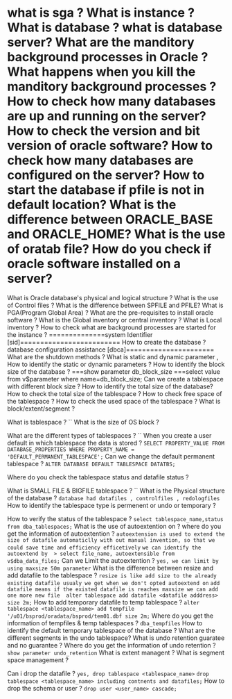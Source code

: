 what is sga ?
What is instance ?
What is database ?
what is database server?
What are the manditory background processes in Oracle ?
What happens when you kill the manditory background processes ?
How to check how many databases are up and running on the server?
How to check the version and bit version of oracle software?
How to check how many databases are configured on the server?
How to start the database if pfile is not in default location?
What is the difference between ORACLE_BASE and ORACLE_HOME?
What is the use of oratab file?
How do you check if oracle software installed on a server?
==========================
What is  Oracle database's physical and logical structure ?
What is the use of Control files ?
What is the difference between SPFILE and PFILE?
What is PGA(Program Global Area) ?
What are the pre-requisites to install oracle software ?
What is the Global inventory or central inventory ?
What is Local inventory ?
How to check what are background processes are started for the instance ?
==============system Identifier [sid]=========================
How to create the database ?
database configuration assistance [dbca]======================
What are the shutdown methods ?
What is static and dynamic parameter , How to identify the static or dynamic parameters ?
How to identify the block size of the database ?
===show parameter db_block_size
===select value from v$parameter where name=db_block_size;
Can we create a tablespace with different block size ?
How to identify the total size of the database?
How to check the total size of the tablespace ?
How to check free space of the tablespace ?
How to check the used space of the tablespace ?
What is block/extent/segment ?
 
What is tablespace ?
``
What is the size of OS block ?

What are the different types of tablespaces ?
``
When you create a user default in which tablespace the data is stored ?
 `SELECT PROPERTY_VALUE FROM DATABASE_PROPERTIES WHERE PROPERTY_NAME = 'DEFAULT_PERMANENT_TABLESPACE';`
Can we change the default permanent tablespace ?
`ALTER DATABASE DEFAULT TABLESPACE DATATBS;`

Where do you check the tablespace status and datafile status ?

What is SMALL FILE & BIGFILE tablespace ?
``
What is the Physical structure of the database ?
`database had datafiles , controlfiles , redologfiles `
How to identify the tablespace type is permenent or undo or temporary ?

How to verify the status of the tablespace ?
`select tablespace_name,status from dba_tablespaces;`
What is the use of autoextention on ? where do you get the information of autoextention ?
`autoextension is used to extend the size of datafile automaticlly with out manual invention, so that we could save time and efficiency efficetively`
`we can identify the autoextend by  > select file_name, autoextensible from v$dba_data_files;`
Can we Limit the autoextention ?
`yes, we can limit by using maxsize 50m parameter`
What is the difference between resize and add datafile to the tablespace ?
`resize is like add size to the already existing datafile usualy we get when we don't opted autoextend on`
`add datafile means if the existed datafile is reaches maxsize we can add one more new file  alter tablespace add datafile <datafile adddress> size 2m;`
How to add temporary datafile to temp tablespace ?
`alter tablespace <tablespace_name> add tempfile '/u01/bsprod/oradata/bsprod/tem01.dbf size 2m;`
Where do you get the information of tempfiles & temp tablespaces ?
`dba_tempfiles`
How to identify the default temporary tablespace of the database ?
What are the different segments in the undo tablespace?
What is undo retention guaratee and no guarantee ?
Where do you get the information of undo retention ?
`show parameter undo_retention`
What is extent managent ?
What is segment space management ?

Can i drop the datafile ?
`yes, drop tablespace <tablespace_name>` `drop tablespace <tablespace_name> including contnents and datafiles;`
How to drop the schema or user ?
`drop user <user_name> cascade;`
